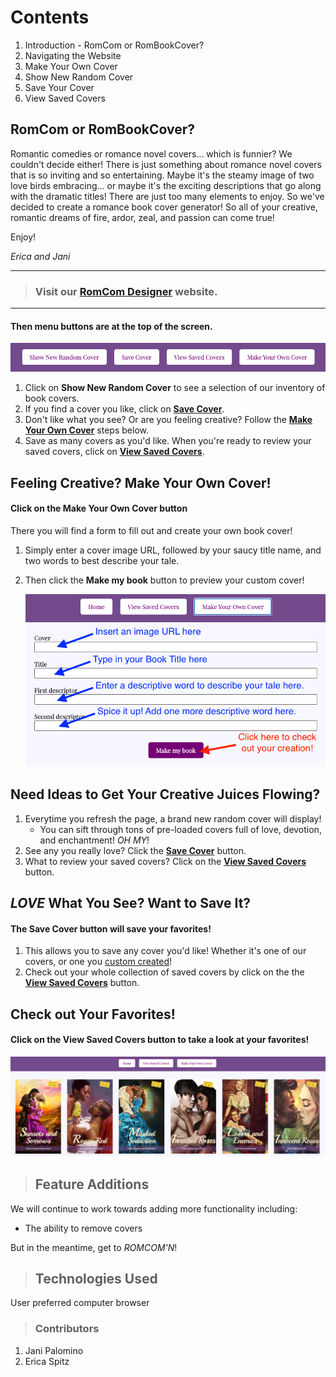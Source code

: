 # Contents
1. Introduction - RomCom or RomBookCover?
2. Navigating the Website
3. Make Your Own Cover
4. Show New Random Cover
5. Save Your Cover
6. View Saved Covers

## RomCom or RomBookCover?
Romantic comedies or romance novel covers... which is funnier? We couldn't decide either! There is just something about romance novel covers that is so inviting and so entertaining. Maybe it's the steamy image of two love birds embracing... or maybe it's the exciting descriptions that go along with the dramatic titles! There are just too many elements to enjoy. So we've decided to create a romance book cover generator! So all of your creative, romantic dreams of fire, ardor, zeal, and passion can come true! 

Enjoy!

_Erica and Jani_

---

> ### Visit our [RomCom Designer](https://e-spitz.github.io/romcom/) website. 

---

#### Then menu buttons are at the top of the screen.

   ![Menu Buttons](readme-assets/Home%20Page%20Menu.png)

1. Click on **Show New Random Cover** to see a selection of our inventory of book covers.
2. If you find a cover you like, click on [**Save Cover**](https://github.com/e-spitz/romcom/blob/main/README.md#love-what-you-see-want-to-save-it).
3. Don't like what you see? Or are you feeling creative? Follow the [**Make Your Own Cover**](https://github.com/e-spitz/romcom/blob/readme/first-draft-edits/README.md#feeling-creative-make-your-own-cover) steps below.
3. Save as many covers as you'd like. When you're ready to review your saved covers, click on [**View Saved Covers**](https://github.com/e-spitz/romcom/blob/main/README.md#check-out-your-favorites).
    

## Feeling Creative? Make Your Own Cover!

#### Click on the **Make Your Own Cover** button

There you will find a form to fill out and create your own book cover!
1. Simply enter a cover image URL, followed by your saucy title name, and two words to best describe your tale.
2. Then click the **Make my book** button to preview your custom cover!

    ![Make Your Cover Form](readme-assets/Cover-form.png)
    
## Need Ideas to Get Your Creative Juices Flowing?
1. Everytime you refresh the page, a brand new random cover will display!
   - You can sift through tons of pre-loaded covers full of love, devotion, and enchantment! _*OH MY*_!
3. See any you really love? Click the [**Save Cover**](https://github.com/e-spitz/romcom/blob/main/README.md#love-what-you-see-want-to-save-it) button.
4. What to review your saved covers? Click on the [**View Saved Covers**](https://github.com/e-spitz/romcom/blob/main/README.md#check-out-your-favorites) button.


## _LOVE_ What You See? Want to Save It? 

#### The **Save Cover** button will save your favorites!
1. This allows you to save any cover you'd like! Whether it's one of our covers, or one you [custom created](https://github.com/e-spitz/romcom/blob/readme/first-draft-edits/README.md#feeling-creative-make-your-own-cover)!
2. Check out your whole collection of saved covers by click on the the [**View Saved Covers**](https://github.com/e-spitz/romcom/blob/main/README.md#check-out-your-favorites) button.

## Check out Your Favorites!

#### Click on the **View Saved Covers** button to take a look at your favorites!

   ![View Your Saved Covers](readme-assets/View-Saved-Covers.png)


> ## Feature Additions
We will continue to work towards adding more functionality including:
   - The ability to remove covers

But in the meantime, get to *ROMCOM'N*!

> ## Technologies Used
User preferred computer browser

> ### Contributors
1. Jani Palomino
2. Erica Spitz

